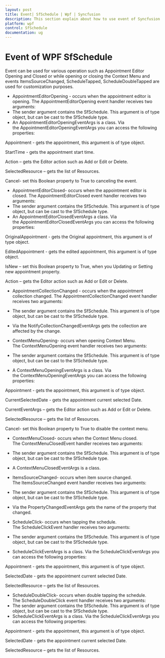 ```yaml
---
layout: post
title: Event| SfSchedule | Wpf | Syncfusion
description: This section explain about how to use event of Syncfusion WPF Scheduler control and more details. 
platform: wpf
control: SfSchedule
documentation: ug
---
```


# Event of WPF SfSchedule

Event can be used for various operation such as Appointment Editor Opening and Closed or while opening or closing the Context Menu and events ItemsSourceChanged, ScheduleTapped, ScheduleDoubleTapped are used for customization purposes.



* AppointmentEditorOpening - occurs when the appointment editor is opening. The AppointmentEditorOpening event handler receives two arguments:
* The sender argument contains the SfSchedule. This argument is of type object, but can be cast to the SfSchedule type.
* An AppointmentEditorOpeningEventArgs is a class. Via the AppointmentEditorOpeningEventArgs you can access the following properties:



Appointment - gets the appointment, this argument is of type object.

StartTime - gets the appointment start time.

Action – gets the Editor action such as Add or Edit or Delete.

SelectedResource – gets the list of Resources.

Cancel- set this Boolean property to True to canceling the event.

* AppointmentEditorClosed- occurs when the appointment editor is closed. The AppointmentEditorClosed event handler receives two arguments:
* The sender argument contains the SfSchedule. This argument is of type object, but can be cast to the SfSchedule type.
* An AppointmentEditorClosedEventArgs a class. Via the AppointmentEditorClosedEventArgs you can access the following properties:

OriginalAppointment - gets the Original appointment, this argument is of type object.

EditedAppointment - gets the edited appointment, this argument is of type object.

IsNew – set this Boolean property to True, when you Updating or Setting new appointment property.

Action – gets the Editor action such as Add or Edit or Delete.

* AppointmentCollectionChanged - occurs when the appointment collection changed. The AppointmentCollectionChanged event handler receives two arguments:
* The sender argument contains the SfSchedule. This argument is of type object, but can be cast to the SfSchedule type.
* Via the NotifyCollectionChangedEventArgs gets the collection are affected by the change.



* ContextMenuOpening- occurs when opening Context Menu. The ContextMenuOpening event handler receives two arguments:
* The sender argument contains the SfSchedule. This argument is of type object, but can be cast to the SfSchedule type.
* A ContextMenuOpeningEventArgs is a class. Via the ContextMenuOpeningEventArgs you can access the following properties:

Appointment - gets the appointment, this argument is of type object.

CurrentSelectedDate - gets the appointment current selected Date.

CurrentEventArgs – gets the Editor action such as Add or Edit or Delete.

SelectedResource – gets the list of Resources.

Cancel- set this Boolean property to True to disable the context menu.

* ContextMenuClosed- occurs when the Context Menu closed. The ContextMenuClosedEvent handler receives two arguments:
* The sender argument contains the SfSchedule. This argument is of type object, but can be cast to the SfSchedule type.
* A ContextMenuClosedEventArgs is a class. 



* ItemsSourceChanged- occurs when item source changed. The ItemsSourceChanged event handler receives two arguments:
* The sender argument contains the SfSchedule. This argument is of type object, but can be cast to the SfSchedule type.
* Via the PropertyChangedEventArgs gets the name of the property that changed.



* ScheduleClick- occurs when tapping the schedule. The ScheduleClickEvent handler receives two arguments:
* The sender argument contains the SfSchedule. This argument is of type object, but can be cast to the SfSchedule type.
* ScheduleClickEventArgs is a class. Via the ScheduleClickEventArgs you can access the following properties:

Appointment - gets the appointment, this argument is of type object.

SelectedDate - gets the appointment current selected Date.

SelectedResource – gets the list of Resources.

* ScheduleDoubleClick- occurs when double tapping the schedule. The ScheduleDoubleClick event handler receives two arguments:
* The sender argument contains the SfSchedule. This argument is of type object, but can be cast to the SfSchedule type.
* ScheduleClickEventArgs is a class. Via the ScheduleClickEventArgs you can access the following properties:

Appointment - gets the appointment, this argument is of type object.

SelectedDate - gets the appointment current selected Date.

SelectedResource – gets the list of Resources.



